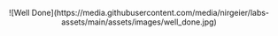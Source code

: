 <p align="center">
![Well Done](https://media.githubusercontent.com/media/nirgeier/labs-assets/main/assets/images/well_done.jpg)
</p>